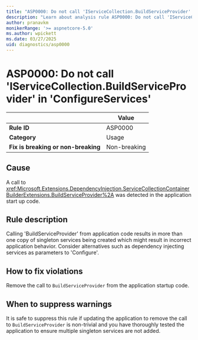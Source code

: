 ```yaml
---
title: "ASP0000: Do not call 'IServiceCollection.BuildServiceProvider' in 'ConfigureServices'"
description: "Learn about analysis rule ASP0000: Do not call 'IServiceCollection.BuildServiceProvider' in 'ConfigureServices'"
author: pranavkm
monikerRange: '>= aspnetcore-5.0'
ms.author: wpickett
ms.date: 03/27/2025
uid: diagnostics/asp0000
---
```

# ASP0000: Do not call 'IServiceCollection.BuildServiceProvider' in 'ConfigureServices'

|                                     | Value        |
| -                                   | -            |
| **Rule ID**                         | ASP0000      |
| **Category**                        | Usage        |
| **Fix is breaking or non-breaking** | Non-breaking |

## Cause

A call to <xref:Microsoft.Extensions.DependencyInjection.ServiceCollectionContainerBuilderExtensions.BuildServiceProvider%2A> was detected in the application start up code.

## Rule description

Calling 'BuildServiceProvider' from application code results in more than one copy of singleton services being created which might result in incorrect application behavior. Consider alternatives such as dependency injecting services as parameters to 'Configure'.

## How to fix violations

Remove the call to `BuildServiceProvider` from the application startup code.

## When to suppress warnings

It is safe to suppress this rule if updating the application to remove the call to `BuildServiceProvider` is non-trivial and you have thoroughly tested the application to ensure multiple singleton services are not added.
